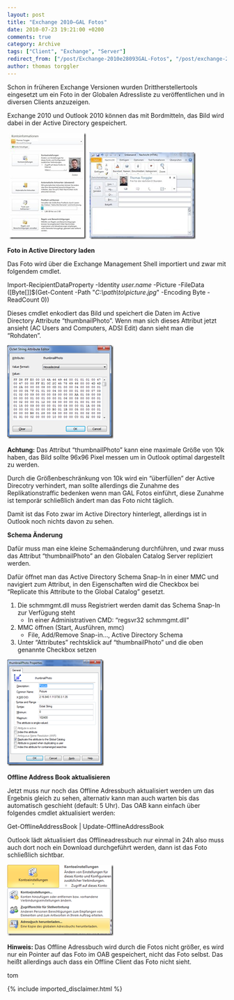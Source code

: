 ```yaml
---
layout: post
title: "Exchange 2010–GAL Fotos"
date: 2010-07-23 19:21:00 +0200
comments: true
category: Archive
tags: ["Client", "Exchange", "Server"]
redirect_from: ["/post/Exchange-2010e28093GAL-Fotos", "/post/exchange-2010e28093gal-fotos"]
author: thomas torggler
---
```

<!-- more -->
<p>Schon in fr&uuml;heren Exchange Versionen wurden Drittherstellertools eingesetzt um ein Foto in der Globalen Adressliste zu ver&ouml;ffentlichen und in diversen Clients anzuzeigen.</p>
<p>Exchange 2010 und Outlook 2010 k&ouml;nnen das mit Bordmitteln, das Bild wird dabei in der Active Directory gespeichert.</p>
<p>&nbsp;<a href="/assets/archive/ex1.jpg"><img class="wlDisabledImage" style="border-bottom: 0px; border-left: 0px; display: inline; border-top: 0px; border-right: 0px" title="ex1" src="/assets/archive/ex1_thumb.jpg" border="0" alt="ex1" width="177" height="244" /></a>&nbsp; <a href="/assets/archive/ex2.jpg"><img class="wlDisabledImage" style="border-bottom: 0px; border-left: 0px; display: inline; border-top: 0px; border-right: 0px" title="ex2" src="/assets/archive/ex2_thumb.jpg" border="0" alt="ex2" width="244" height="199" /></a></p>
<p><strong></strong></p>
<p><strong>Foto in Active Directory laden</strong></p>
<p>Das Foto wird &uuml;ber die Exchange Management Shell importiert und zwar mit folgendem cmdlet.</p>
<p>Import-RecipientDataProperty -Identity <em>user.name</em> -Picture -FileData ([Byte[]]$(Get-Content -Path "<em>C:\path\to\picture.jpg</em>" -Encoding Byte -ReadCount 0))</p>
<p>Dieses cmdlet enkodiert das Bild und speichert die Daten im Active Directory Attribute &ldquo;thumbnailPhoto&rdquo;. Wenn man sich dieses Attribut jetzt ansieht (AC Users and Computers, ADSI Edit) dann sieht man die &ldquo;Rohdaten&rdquo;.</p>
<p><strong></strong></p>
<p><a href="/assets/archive/clip_image001.png"><img style="border-right-width: 0px; display: inline; border-top-width: 0px; border-bottom-width: 0px; border-left-width: 0px" title="clip_image001" src="/assets/archive/clip_image001_thumb.png" border="0" alt="clip_image001" width="244" height="214" /></a></p>
<p><strong>Achtung:</strong> Das Attribut &ldquo;thumbnailPhoto&rdquo; kann eine maximale Gr&ouml;&szlig;e von 10k haben, das Bild sollte 96x96 Pixel messen um in Outlook optimal dargestellt zu werden.</p>
<p>Durch die Gr&ouml;&szlig;enbeschr&auml;nkung von 10k wird ein &ldquo;&uuml;berf&uuml;llen&rdquo; der Active Direcotry verhindert, man sollte allerdings die Zunahme des Replikationstraffic bedenken wenn man GAL Fotos einf&uuml;hrt, diese Zunahme ist tempor&auml;r schlie&szlig;lich &auml;ndert man das Foto nicht t&auml;glich.</p>
<p>Damit ist das Foto zwar im Active Directory hinterlegt, allerdings ist in Outlook noch nichts davon zu sehen.</p>
<p><strong>Schema &Auml;nderung</strong></p>
<p>Daf&uuml;r muss man eine kleine Schema&auml;nderung durchf&uuml;hren, und zwar muss das Attribut &ldquo;thumbnailPhoto&rdquo; an den Globalen Catalog Server repliziert werden.</p>
<p>Daf&uuml;r &ouml;ffnet man das Active Directory Schema Snap-In in einer MMC und navigiert zum Attribut, in den Eigenschaften wird die Checkbox bei &ldquo;Replicate this Attribute to the Global Catalog&rdquo; gesetzt.</p>
<ol>
<li>Die schmmgmt.dll muss Registriert werden damit das Schema Snap-In zur Verf&uuml;gung steht 
<ul>
<li>In einer Administrativen CMD: &ldquo;regsvr32 schmmgmt.dll&rdquo; </li>
</ul>
</li>
<li>MMC &ouml;ffnen (Start, Ausf&uuml;hren, mmc) 
<ul>
<li>File, Add/Remove Snap-in&hellip;, Active Directory Schema </li>
</ul>
</li>
<li>Unter &ldquo;Attributes&rdquo; rechtsklick auf &ldquo;thumbnailPhoto&rdquo; und die oben genannte Checkbox setzen</li>
</ol>
<p><a href="/assets/archive/image_194.png"><img class="wlDisabledImage" style="border-bottom: 0px; border-left: 0px; margin: 0px; display: inline; border-top: 0px; border-right: 0px" title="image" src="/assets/archive/image_thumb_192.png" border="0" alt="image" width="222" height="244" /></a></p>
<p><strong>Offline Address Book aktualisieren</strong></p>
<p>Jetzt muss nur noch das Offline Adressbuch aktualisiert werden um das Ergebnis gleich zu sehen, alternativ kann man auch warten bis das automatisch geschieht (default: 5 Uhr). Das OAB kann einfach &uuml;ber folgendes cmdlet aktualisiert werden:&nbsp;</p>
<p>Get-OfflineAddressBook | Update-OfflineAddressBook</p>
<p>Outlook l&auml;dt aktualisiert das Offlineadressbuch nur einmal in 24h also muss auch dort noch ein Download durchgef&uuml;hrt werden, dann ist das Foto schlie&szlig;lich sichtbar.</p>
<p><a href="/assets/archive/image_195.png"><img class="wlDisabledImage" style="border-bottom: 0px; border-left: 0px; margin: 0px; display: inline; border-top: 0px; border-right: 0px" title="image" src="/assets/archive/image_thumb_193.png" border="0" alt="image" width="244" height="163" /></a></p>
<p><strong>Hinweis: </strong>Das Offline Adressbuch wird durch die Fotos nicht gr&ouml;&szlig;er, es wird nur ein Pointer auf das Foto im OAB gespeichert, nicht das Foto selbst. Das hei&szlig;t allerdings auch dass ein Offline Client das Foto nicht sieht.</p>
<p>tom</p>
{% include imported_disclaimer.html %}
